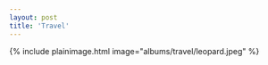 ```yaml
---
layout: post
title: 'Travel'
---
```

{% include plainimage.html image="albums/travel/leopard.jpeg" %}
